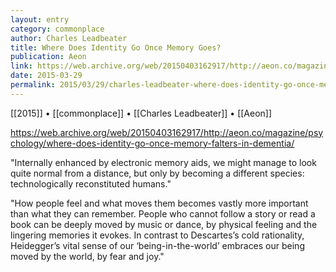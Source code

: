 ```yaml
---
layout: entry
category: commonplace
author: Charles Leadbeater
title: Where Does Identity Go Once Memory Goes?
publication: Aeon
link: https://web.archive.org/web/20150403162917/http://aeon.co/magazine/psychology/where-does-identity-go-once-memory-falters-in-dementia/
date: 2015-03-29
permalink: 2015/03/29/charles-leadbeater-where-does-identity-go-once-memory-goes
---
```


[[2015]] • [[commonplace]] • [[Charles Leadbeater]] • [[Aeon]]

https://web.archive.org/web/20150403162917/http://aeon.co/magazine/psychology/where-does-identity-go-once-memory-falters-in-dementia/

"Internally enhanced by electronic memory aids, we might manage to look quite normal from a distance, but only by becoming a different species: technologically reconstituted humans."

"How people feel and what moves them becomes vastly more important than what they can remember. People who cannot follow a story or read a book can be deeply moved by music or dance, by physical feeling and the lingering memories it evokes. In contrast to Descartes’s cold rationality, Heidegger’s vital sense of our ‘being-in-the-world’ embraces our being moved by the world, by fear and joy."
